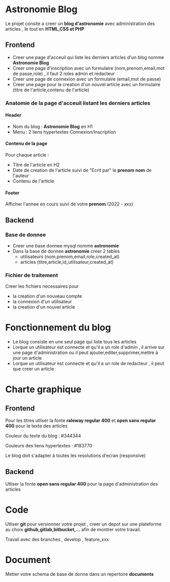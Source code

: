 
# Astronomie Blog

Le projet consite a creer un **blog d'astronomie** avec administration
des articles , le tout en **HTML,CSS et PHP**

## Frontend

- Creer une page d'acceuil qui liste les derniers articles d'un blog
nomme **Astronomie Blog**
- Creer une page d'inscription avec un formulaire (nom,prenom,email,mot
de passe,role) , il faut 2 roles admin et redacteur
- Creer une page de connexion avec un formulaire (email,mot de passe)
- Creer une page pour la creation d'un nouvel article avec un formulaire
(titre de l'article,contenu de l'article)

### Anatomie de la page d'acceuil listant les derniers articles

#### Header

- Nom du blog : **Astronomie Blog** en H1
- Menu : 2 liens hypertextes Connexion/Inscription

#### Contenu de la page

Pour chaque article :

- Titre de l'article en H2
- Date de creation de l'article suivi de "Ecrit par" le **prenom nom**
de l'auteur
- Contenu de l'article

#### Footer

Afficher l'annee en cours suivi de votre **prenom** (2022 - xxx)

## Backend

### Base de donnee

- Creer une base donnee mysql nomme **astronomie**
- Dans la base de donnee **astronomie** creer 2 tables
    - utilisateurs (nom,prenom,email,role,created_at)
    - articles (titre,article,id_utilisateur,created_at)

### Fichier de traitement

Creer les fichiers necessaires pour

- la creation d'un nouveau compte
- la connexion d'un utilisateur
- la creation d'un nouvel article

# Fonctionnement du blog

- Le blog consiste en une seul page qui liste tous les articles
- Lorque un utilisateur est connecte et qu'il a un role d'admin , il
arrive sur une page d'administration ou il peut
ajouter,editer,supprimer,mettre à jour un article
- Lorque un utilisateur est connecte et qu'il a un role de redacteur ,
il peut que creer un article

# Charte graphique

## Frontend

Pour les titres utliser la fonte **raleway regular 400** et **open sans
regular 400** pour le texte des articles

Couleur du texte du blog : #344344

Couleurs des liens hypertextes : #183770

Le blog doit s'adapter à toutes les resolutions d'ecran (responsive)

## Backend

Utliser la fonte **open sans regular 400** pour la page d'administration
des articles

# Code

Utliser **git** pour versionner votre projet , creer un depot sur une
plateforme au choix **github,gitlab,bitbucket,...** afin de montrer
votre travail.

Travail avec des branches , develop , feature_xxx

# Document

Metter votre schema de base de donne dans un repertoire **documents**